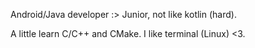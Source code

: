 Android/Java developer :>
Junior, not like kotlin (hard).

A little learn C/C++ and CMake.
I like terminal (Linux) <3.
